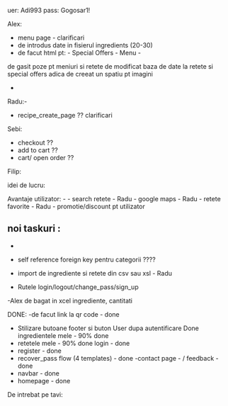 uer: Adi993 pass: Gogosar1!

Alex:
- menu page - clarificari
- de introdus date in fisierul ingredients (20-30)
- de facut html pt:
                   - Special Offers
                   - Menu
                   -


de gasit poze pt meniuri si retete
de modificat baza de date la retete si special offers adica de creeat un spatiu pt imagini 

-



Radu:- 
- recipe_create_page ?? clarificari


Sebi:
- checkout ??
- add to cart ??
- cart/ open order ??

Filip:


idei de lucru:

Avantaje utilizator: -
                     - search retete - Radu
                     - google maps - Radu
                     - retete favorite - Radu
                     - promotie/discount pt utilizator
                     

noi taskuri :
- 
- 
- self reference foreign key pentru categorii ????
- import de ingrediente si retete din csv sau xsl - Radu

- Rutele login/logout/change_pass/sign_up

-Alex 
 de bagat in xcel ingrediente, cantitati




DONE:
-de facut link la qr code - done
- Stilizare butoane footer si buton User dupa autentificare Done
 ingredientele mele - 90% done
- retetele mele - 90% done
 login - done
- register - done
- recover_pass flow (4 templates) - done
-contact page - / feedback - done
- navbar - done
- homepage - done



De intrebat pe tavi:

